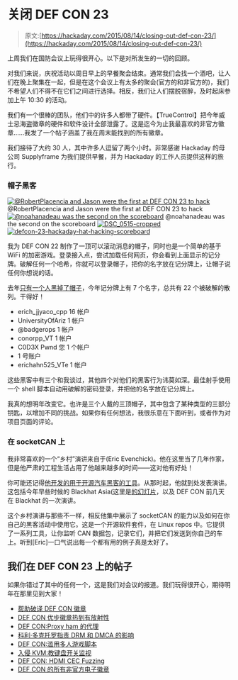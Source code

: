 # 关闭 DEF CON 23

> 原文:[https://hackaday.com/2015/08/14/closing-out-def-con-23/](https://hackaday.com/2015/08/14/closing-out-def-con-23/)

上周我们在国防会议上玩得很开心。以下是对所发生的一切的回顾。

对我们来说，庆祝活动以周日早上的早餐聚会结束。通常我们会找一个酒吧，让人们在晚上聚集在一起，但是在这个会议上有太多的聚会(官方的和非官方的)，我们不希望人们不得不在它们之间进行选择。相反，我们让人们摆脱宿醉，及时起床参加上午 10:30 的活动。

我们有一个很棒的团队，他们中的许多人都带了硬件。【TrueControl】把今年威士忌海盗徽章的硬件和软件设计全部泄露了。这是迄今为止我最喜欢的非官方徽章……我发了一个帖子涵盖了我在周末能找到的所有徽章。

我们接待了大约 30 人，其中许多人逗留了两个小时。非常感谢 Hackaday 的母公司 Supplyframe 为我们提供早餐，并为 Hackaday 的工作人员提供这样的旅行。

### 帽子黑客

 [![@RobertPlacencia and Jason were the first at DEF CON 23 to hack](../Images/4bf39788d40c4faca3269d8d1d631293.png "DSC_0438-cropped")](https://hackaday.com/2015/08/14/closing-out-def-con-23/dsc_0438-cropped/) @RobertPlacencia and Jason were the first at DEF CON 23 to hack [![@noahanadeau was the second on the scoreboard](../Images/351ac6b4cb83fb7f49d5f90b507cc653.png "DSC_0511-cropped")](https://hackaday.com/2015/08/14/closing-out-def-con-23/dsc_0511-cropped/) @noahanadeau was the second on the scoreboard [![DSC_0515-cropped](../Images/78d3c0007ab16cf35a17f4dbbffe91f1.png "DSC_0515-cropped")](https://hackaday.com/2015/08/14/closing-out-def-con-23/dsc_0515-cropped/)  [![defcon-23-hackaday-hat-hacking-scoreboard](../Images/6ce13b08759903a9e1cda58aa0031a65.png "defcon-23-hackaday-hat-hacking-scoreboard")](https://hackaday.com/2015/08/14/closing-out-def-con-23/defcon-23-hackaday-hat-hacking-scoreboard/) 

我为 DEF CON 22 制作了一顶可以滚动消息的帽子，同时也是一个简单的基于 WiFi 的加密游戏。登录接入点，尝试加载任何网页，你会看到上面显示的记分牌。破解任何一个哈希，你就可以登录帽子，把你的名字放在记分牌上，让帽子说任何你想说的话。

去年[只有一个人黑掉了帽子](http://hackaday.com/2014/08/21/hat-hash-hacking-at-defcon/)，今年记分牌上有 7 个名字，总共有 22 个被破解的散列。干得好！

*   erich_jjyaco_cpp 16 帐户
*   UniversityOfAriz 1 帐户
*   @badgerops 1 帐户
*   conorpp_VT 1 帐户
*   C0D3X Pwnd 您 1 个帐户
*   1 号账户
*   erichahn525_VTe 1 帐户

这些黑客中有三个和我谈过，其他四个对他们的黑客行为讳莫如深。最佳射手使用一个 shell 脚本自动用破解的密码登录，并把他的名字放在记分牌上。

我真的想明年改变它。也许是三个人戴的三顶帽子，其中包含了某种类型的三部分钥匙，以增加不同的挑战。如果你有任何想法，我很乐意在下面听到，或者作为对项目页面的评论。

### 在 socketCAN 上

我非常喜欢的一个“乡村”演讲来自于(Eric Evenchick)。他在这里当了几年作家，但是他严肃的工程生活占用了他越来越多的时间——这对他有好处！

你可能还记得[他开发的用于开源汽车黑客的工具](http://hackaday.com/2015/03/28/speaking-can-with-open-source-hardware/)。从那时起，他就到处发表演讲。这包括今年早些时候的 Blackhat Asia(这里是[的幻灯片](https://www.blackhat.com/docs/asia-15/materials/asia-15-Evenchick-Hopping-On-The-Can-Bus.pdf)，以及 DEF CON 前几天在 Blackhat 的一次演讲。

这个乡村演讲与那些不一样，相反他集中展示了 socketCAN 的能力以及如何在你自己的黑客活动中使用它。这是一个开源软件套件，在 Linux repos 中。它提供了一系列工具，让你监听 CAN 数据包，记录它们，并把它们发送到你自己的车上。听到[Eric]一口气说出每一个都有用的例子真是太好了。

## 我们在 DEF CON 23 上的帖子

如果你错过了其中的任何一个，这是我们对会议的报道。我们玩得很开心，期待明年在那里见到大家！

*   [帮助破译 DEF CON 徽章](http://hackaday.com/2015/08/06/help-decipher-the-defcon-badge/)
*   [DEF CON 优步徽章热到有放射性](http://hackaday.com/2015/08/07/def-con-uber-badge-so-hot-its-radioactive/)
*   [DEF CON:Proxy ham 的代理](http://hackaday.com/2015/08/07/def-con-the-proxy-for-proxyham/)
*   [科利·多克托罗指责 DRM 和 DMCA 的影响](http://hackaday.com/2015/08/08/corey-doctorow-rails-against-the-effect-of-drm-and-the-dmca/)
*   [DEF CON:滥用多人游戏脚本](http://hackaday.com/2015/08/08/def-con-abusing-scripts-in-multiplayer-games/)
*   [入侵 KVM:教键盘开关监视](http://hackaday.com/2015/08/08/hacking-a-kvm-teach-a-keyboard-switch-to-spy/)
*   [DEF CON: HDMI CEC Fuzzing](http://hackaday.com/2015/08/09/def-con-hdmi-cec-fuzzing/)
*   [DEF CON 的所有非官方电子徽章](http://hackaday.com/2015/08/10/all-the-unofficial-electronic-badges-of-def-con/)